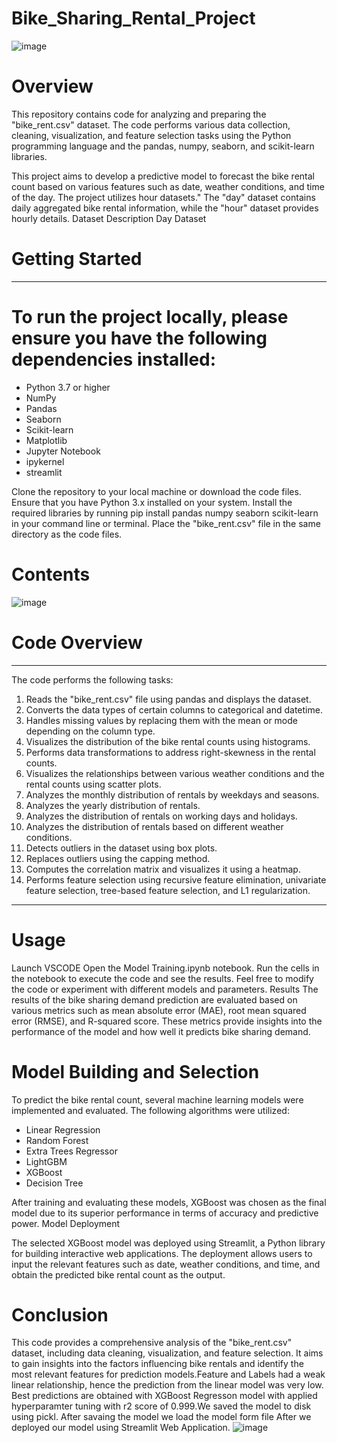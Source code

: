 # Bike_Sharing_Rental_Project
![image](https://github.com/PotlachervuSrilatha/Bike_Sharing_Rental_Project/assets/97737090/1c1ec5e3-8f81-47d4-b5d4-fa31f155c123)

# Overview
This repository contains code for analyzing and preparing the "bike_rent.csv" dataset. The code performs various data collection, cleaning, visualization, and feature selection tasks using the Python programming language and the pandas, numpy, seaborn, and scikit-learn libraries.

This project aims to develop a predictive model to forecast the bike rental count based on various features such as date, weather conditions, and time of the day. The project utilizes hour datasets." The "day" dataset contains daily aggregated bike rental information, while the "hour" dataset provides hourly details. Dataset Description Day Dataset


# Getting Started
-----------------------------------------------------------------------------------------------------------------------------------------------------------------------
# To run the project locally, please ensure you have the following dependencies installed:

- Python 3.7 or higher
- NumPy
- Pandas
- Seaborn
- Scikit-learn
- Matplotlib
- Jupyter Notebook
- ipykernel
- streamlit

Clone the repository to your local machine or download the code files.
Ensure that you have Python 3.x installed on your system.
Install the required libraries by running pip install pandas numpy seaborn scikit-learn in your command line or terminal.
Place the "bike_rent.csv" file in the same directory as the code files.

# Contents
![image](https://github.com/PotlachervuSrilatha/Bike_Sharing_Rental_Project/assets/97737090/f9dda2f1-d220-4ffa-bd94-f1a46177c72a)


# Code Overview
------------------------------------------------------------------------------------------------------------------------------------------------------------------------
The code performs the following tasks:

1. Reads the "bike_rent.csv" file using pandas and displays the dataset.
2. Converts the data types of certain columns to categorical and datetime.
3. Handles missing values by replacing them with the mean or mode depending on the column type.
4. Visualizes the distribution of the bike rental counts using histograms.
5. Performs data transformations to address right-skewness in the rental counts.
6. Visualizes the relationships between various weather conditions and the rental counts using scatter plots.
7. Analyzes the monthly distribution of rentals by weekdays and seasons.
8. Analyzes the yearly distribution of rentals.
9. Analyzes the distribution of rentals on working days and holidays.
10. Analyzes the distribution of rentals based on different weather conditions.
11. Detects outliers in the dataset using box plots.
12. Replaces outliers using the capping method.
13. Computes the correlation matrix and visualizes it using a heatmap.
14. Performs feature selection using recursive feature elimination, univariate feature selection, tree-based feature selection, and L1 regularization.
-------------------------------------------------------------------------------------------------------------------------------------------------------------------------
# Usage
Launch VSCODE
Open the Model Training.ipynb notebook.
Run the cells in the notebook to execute the code and see the results.
Feel free to modify the code or experiment with different models and parameters.
Results
The results of the bike sharing demand prediction are evaluated based on various metrics such as mean absolute error (MAE), root mean squared error (RMSE), and R-squared score. These metrics provide insights into the performance of the model and how well it predicts bike sharing demand.

# Model Building and Selection
To predict the bike rental count, several machine learning models were implemented and evaluated. The following algorithms were utilized:

- Linear Regression
- Random Forest
- Extra Trees Regressor
- LightGBM
- XGBoost
- Decision Tree
  
After training and evaluating these models, XGBoost was chosen as the final model due to its superior performance in terms of accuracy and predictive power. Model Deployment

The selected XGBoost model was deployed using Streamlit, a Python library for building interactive web applications. The deployment allows users to input the relevant features such as date, weather conditions, and time, and obtain the predicted bike rental count as the output.



# Conclusion
This code provides a comprehensive analysis of the "bike_rent.csv" dataset, including data cleaning, visualization, and feature selection. It aims to gain insights into the factors influencing bike rentals and identify the most relevant features for prediction models.Feature and Labels had a weak linear relationship, hence the prediction from the linear model was very low. Best predictions are obtained with XGBoost Regresson model  with applied hyperparamter tuning with r2 score of 0.999.We saved the model to disk using pickl. After savaing the model we load the model form file
After we deployed our model using Streamlit Web Application.
![image](https://github.com/PotlachervuSrilatha/Bike_Sharing_Rental_Project/assets/97737090/f7f3b3ae-b2e0-422e-ab04-a12e897f0841)


